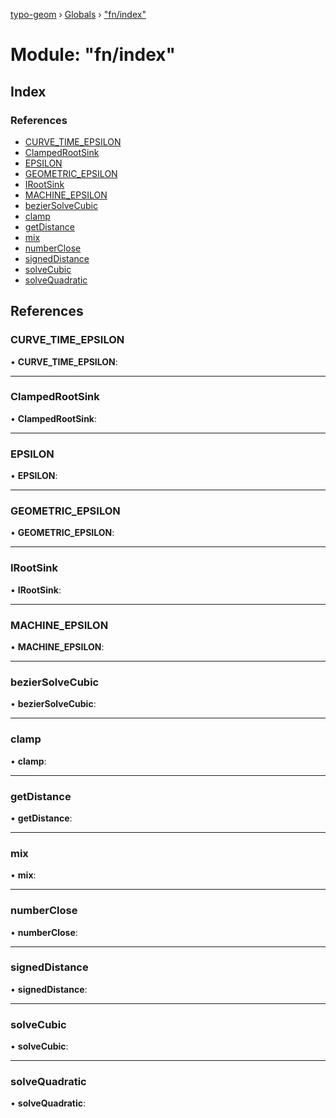 [typo-geom](../README.md) › [Globals](../globals.md) › ["fn/index"](_fn_index_.md)

# Module: "fn/index"

## Index

### References

* [CURVE_TIME_EPSILON](_fn_index_.md#curve_time_epsilon)
* [ClampedRootSink](_fn_index_.md#clampedrootsink)
* [EPSILON](_fn_index_.md#epsilon)
* [GEOMETRIC_EPSILON](_fn_index_.md#geometric_epsilon)
* [IRootSink](_fn_index_.md#irootsink)
* [MACHINE_EPSILON](_fn_index_.md#machine_epsilon)
* [bezierSolveCubic](_fn_index_.md#beziersolvecubic)
* [clamp](_fn_index_.md#clamp)
* [getDistance](_fn_index_.md#getdistance)
* [mix](_fn_index_.md#mix)
* [numberClose](_fn_index_.md#numberclose)
* [signedDistance](_fn_index_.md#signeddistance)
* [solveCubic](_fn_index_.md#solvecubic)
* [solveQuadratic](_fn_index_.md#solvequadratic)

## References

###  CURVE_TIME_EPSILON

• **CURVE_TIME_EPSILON**:

___

###  ClampedRootSink

• **ClampedRootSink**:

___

###  EPSILON

• **EPSILON**:

___

###  GEOMETRIC_EPSILON

• **GEOMETRIC_EPSILON**:

___

###  IRootSink

• **IRootSink**:

___

###  MACHINE_EPSILON

• **MACHINE_EPSILON**:

___

###  bezierSolveCubic

• **bezierSolveCubic**:

___

###  clamp

• **clamp**:

___

###  getDistance

• **getDistance**:

___

###  mix

• **mix**:

___

###  numberClose

• **numberClose**:

___

###  signedDistance

• **signedDistance**:

___

###  solveCubic

• **solveCubic**:

___

###  solveQuadratic

• **solveQuadratic**:
